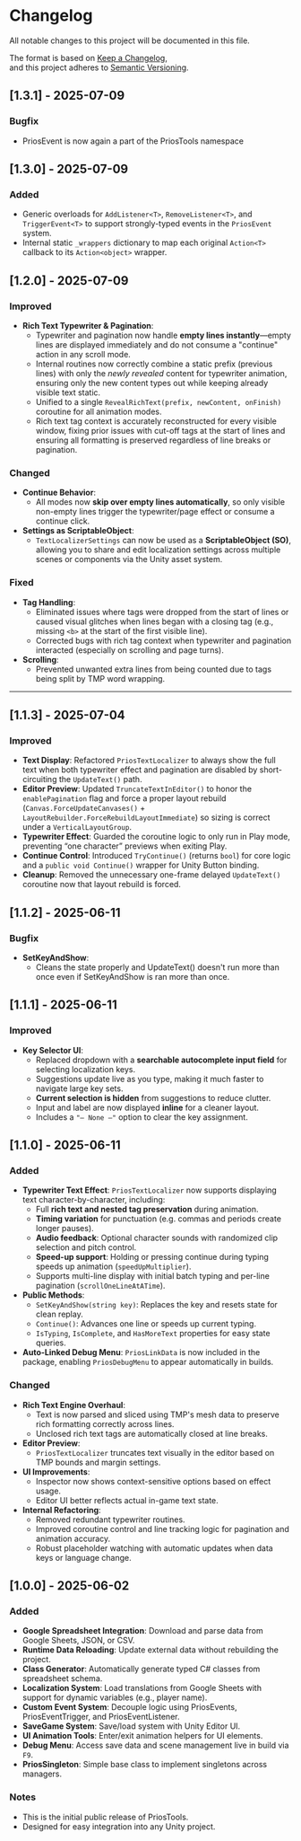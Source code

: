 # Changelog

All notable changes to this project will be documented in this file.

The format is based on [Keep a Changelog](https://keepachangelog.com/en/1.0.0/),  
and this project adheres to [Semantic Versioning](https://semver.org/spec/v2.0.0.html).



## [1.3.1] - 2025-07-09

### Bugfix
- PriosEvent is now again a part of the PriosTools namespace

## [1.3.0] - 2025-07-09

### Added
- Generic overloads for `AddListener<T>`, `RemoveListener<T>`, and `TriggerEvent<T>` to support strongly-typed events in the `PriosEvent` system.
- Internal static `_wrappers` dictionary to map each original `Action<T>` callback to its `Action<object>` wrapper.

## [1.2.0] - 2025-07-09

### Improved
- **Rich Text Typewriter & Pagination**:  
  - Typewriter and pagination now handle **empty lines instantly**—empty lines are displayed immediately and do not consume a "continue" action in any scroll mode.
  - Internal routines now correctly combine a static prefix (previous lines) with only the *newly revealed* content for typewriter animation, ensuring only the new content types out while keeping already visible text static.
  - Unified to a single `RevealRichText(prefix, newContent, onFinish)` coroutine for all animation modes.
  - Rich text tag context is accurately reconstructed for every visible window, fixing prior issues with cut-off tags at the start of lines and ensuring all formatting is preserved regardless of line breaks or pagination.

### Changed
- **Continue Behavior**:  
  - All modes now **skip over empty lines automatically**, so only visible non-empty lines trigger the typewriter/page effect or consume a continue click.
- **Settings as ScriptableObject**:  
  - `TextLocalizerSettings` can now be used as a **ScriptableObject (SO)**, allowing you to share and edit localization settings across multiple scenes or components via the Unity asset system.

### Fixed
- **Tag Handling**:  
  - Eliminated issues where tags were dropped from the start of lines or caused visual glitches when lines began with a closing tag (e.g., missing `<b>` at the start of the first visible line).
  - Corrected bugs with rich tag context when typewriter and pagination interacted (especially on scrolling and page turns).
- **Scrolling**:  
  - Prevented unwanted extra lines from being counted due to tags being split by TMP word wrapping.

---

## [1.1.3] - 2025-07-04

### Improved
- **Text Display**: Refactored `PriosTextLocalizer` to always show the full text when both typewriter effect and pagination are disabled by short-circuiting the `UpdateText()` path.
- **Editor Preview**: Updated `TruncateTextInEditor()` to honor the `enablePagination` flag and force a proper layout rebuild (`Canvas.ForceUpdateCanvases()` + `LayoutRebuilder.ForceRebuildLayoutImmediate`) so sizing is correct under a `VerticalLayoutGroup`.
- **Typewriter Effect**: Guarded the coroutine logic to only run in Play mode, preventing “one character” previews when exiting Play.
- **Continue Control**: Introduced `TryContinue()` (returns `bool`) for core logic and a `public void Continue()` wrapper for Unity Button binding.
- **Cleanup**: Removed the unnecessary one-frame delayed `UpdateText()` coroutine now that layout rebuild is forced.


## [1.1.2] - 2025-06-11

### Bugfix
- **SetKeyAndShow**:
  - Cleans the state properly and UpdateText() doesn't run more than once even if SetKeyAndShow is ran more than once.


## [1.1.1] - 2025-06-11

### Improved
- **Key Selector UI**:
  - Replaced dropdown with a **searchable autocomplete input field** for selecting localization keys.
  - Suggestions update live as you type, making it much faster to navigate large key sets.
  - **Current selection is hidden** from suggestions to reduce clutter.
  - Input and label are now displayed **inline** for a cleaner layout.
  - Includes a `"— None —"` option to clear the key assignment.


## [1.1.0] - 2025-06-11

### Added
- **Typewriter Text Effect**: `PriosTextLocalizer` now supports displaying text character-by-character, including:
  - Full **rich text and nested tag preservation** during animation.
  - **Timing variation** for punctuation (e.g. commas and periods create longer pauses).
  - **Audio feedback**: Optional character sounds with randomized clip selection and pitch control.
  - **Speed-up support**: Holding or pressing continue during typing speeds up animation (`speedUpMultiplier`).
  - Supports multi-line display with initial batch typing and per-line pagination (`scrollOneLineAtATime`).
- **Public Methods**:
  - `SetKeyAndShow(string key)`: Replaces the key and resets state for clean replay.
  - `Continue()`: Advances one line or speeds up current typing.
  - `IsTyping`, `IsComplete`, and `HasMoreText` properties for easy state queries.
- **Auto-Linked Debug Menu**: `PriosLinkData` is now included in the package, enabling `PriosDebugMenu` to appear automatically in builds.

### Changed
- **Rich Text Engine Overhaul**:
  - Text is now parsed and sliced using TMP's mesh data to preserve rich formatting correctly across lines.
  - Unclosed rich text tags are automatically closed at line breaks.
- **Editor Preview**:
  - `PriosTextLocalizer` truncates text visually in the editor based on TMP bounds and margin settings.
- **UI Improvements**:
  - Inspector now shows context-sensitive options based on effect usage.
  - Editor UI better reflects actual in-game text state.
- **Internal Refactoring**:
  - Removed redundant typewriter routines.
  - Improved coroutine control and line tracking logic for pagination and animation accuracy.
  - Robust placeholder watching with automatic updates when data keys or language change.


## [1.0.0] - 2025-06-02

### Added
- **Google Spreadsheet Integration**: Download and parse data from Google Sheets, JSON, or CSV.
- **Runtime Data Reloading**: Update external data without rebuilding the project.
- **Class Generator**: Automatically generate typed C# classes from spreadsheet schema.
- **Localization System**: Load translations from Google Sheets with support for dynamic variables (e.g., player name).
- **Custom Event System**: Decouple logic using PriosEvents, PriosEventTrigger, and PriosEventListener.
- **SaveGame System**: Save/load system with Unity Editor UI.
- **UI Animation Tools**: Enter/exit animation helpers for UI elements.
- **Debug Menu**: Access save data and scene management live in build via `F9`.
- **PriosSingleton**: Simple base class to implement singletons across managers.

### Notes
- This is the initial public release of PriosTools.
- Designed for easy integration into any Unity project.
